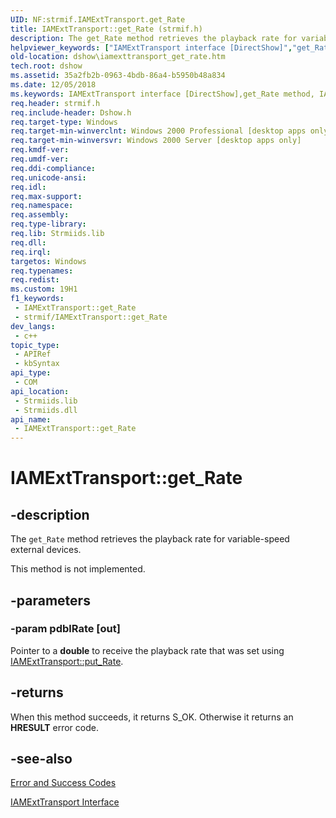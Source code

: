 ```yaml
---
UID: NF:strmif.IAMExtTransport.get_Rate
title: IAMExtTransport::get_Rate (strmif.h)
description: The get_Rate method retrieves the playback rate for variable-speed external devices.
helpviewer_keywords: ["IAMExtTransport interface [DirectShow]","get_Rate method","IAMExtTransport.get_Rate","IAMExtTransport::get_Rate","IAMExtTransportget_Rate","dshow.iamexttransport_get_rate","get_Rate","get_Rate method [DirectShow]","get_Rate method [DirectShow]","IAMExtTransport interface","strmif/IAMExtTransport::get_Rate"]
old-location: dshow\iamexttransport_get_rate.htm
tech.root: dshow
ms.assetid: 35a2fb2b-0963-4bdb-86a4-b5950b48a834
ms.date: 12/05/2018
ms.keywords: IAMExtTransport interface [DirectShow],get_Rate method, IAMExtTransport.get_Rate, IAMExtTransport::get_Rate, IAMExtTransportget_Rate, dshow.iamexttransport_get_rate, get_Rate, get_Rate method [DirectShow], get_Rate method [DirectShow],IAMExtTransport interface, strmif/IAMExtTransport::get_Rate
req.header: strmif.h
req.include-header: Dshow.h
req.target-type: Windows
req.target-min-winverclnt: Windows 2000 Professional [desktop apps only]
req.target-min-winversvr: Windows 2000 Server [desktop apps only]
req.kmdf-ver: 
req.umdf-ver: 
req.ddi-compliance: 
req.unicode-ansi: 
req.idl: 
req.max-support: 
req.namespace: 
req.assembly: 
req.type-library: 
req.lib: Strmiids.lib
req.dll: 
req.irql: 
targetos: Windows
req.typenames: 
req.redist: 
ms.custom: 19H1
f1_keywords:
 - IAMExtTransport::get_Rate
 - strmif/IAMExtTransport::get_Rate
dev_langs:
 - c++
topic_type:
 - APIRef
 - kbSyntax
api_type:
 - COM
api_location:
 - Strmiids.lib
 - Strmiids.dll
api_name:
 - IAMExtTransport::get_Rate
---
```


# IAMExtTransport::get_Rate


## -description

The <code>get_Rate</code> method retrieves the playback rate for variable-speed external devices.



This method is not implemented.

## -parameters

### -param pdblRate [out]

Pointer to a <b>double</b> to receive the playback rate that was set using <a href="/windows/desktop/api/strmif/nf-strmif-iamexttransport-put_rate">IAMExtTransport::put_Rate</a>.

## -returns

When this method succeeds, it returns S_OK. Otherwise it returns an <b>HRESULT</b> error code.

## -see-also

<a href="/windows/desktop/DirectShow/error-and-success-codes">Error and Success Codes</a>



<a href="/windows/desktop/api/strmif/nn-strmif-iamexttransport">IAMExtTransport Interface</a>

